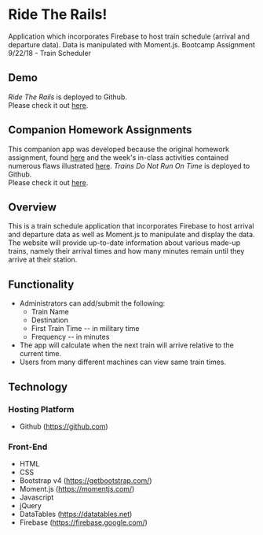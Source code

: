 # Ride The Rails!
Application which incorporates Firebase to host train schedule (arrival and departure data).  Data is manipulated with Moment.js. 
Bootcamp Assignment 9/22/18 - Train Scheduler

## Demo
*Ride The Rails* is deployed to Github.     
 Please check it out [here](https://suejstevens.github.io/TrainTime/).

## Companion Homework Assignments
This companion app was developed because the original homework assignment, found [here](https://github.com/SueJStevens/TrainTime/blob/master/Homework_Train_Activity_Basic.md) and the week's in-class activities contained numerous flaws illustrated [here](https://github.com/SueJStevens/TrainsDoNotRunOnTime/blob/master/activityLogicFlaws.txt).
*Trains Do Not Run On Time* is deployed to Github.     
 Please check it out [here](https://suejstevens.github.io/TrainsDoNotRunOnTime/).    
 
## Overview
This is a train schedule application that incorporates Firebase to host arrival and departure data as well as Moment.js to manipulate and display the data. The website will provide up-to-date information about various made-up trains, namely their arrival times and how many minutes remain until they arrive at their station.

## Functionality
* Administrators can add/submit the following:    
  * Train Name    
  * Destination     
  * First Train Time -- in military time    
  * Frequency -- in minutes  
* The app will calculate when the next train will arrive relative to the current time.  
* Users from many different machines can view same train times.

## Technology
### Hosting Platform
  * Github (https://github.com)
### Front-End
  * HTML
  * CSS
  * Bootstrap v4 (https://getbootstrap.com/)
  * Moment.js (https://momentjs.com/)
  * Javascript
  * jQuery
  * DataTables (https://datatables.net)
  * Firebase (https://firebase.google.com/)
